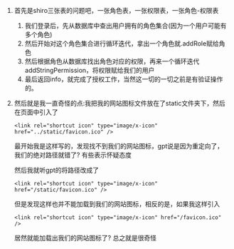 
1. 首先是shiro三张表的问题吧，一张角色表，一张权限表，一张角色-权限表

   1. 我们登录后，先从数据库中查出用户拥有的角色集合(因为一个用户可能有多个角色)
   2. 然后开始对这个角色集合进行循环迭代，拿出一个角色就.addRole赋给角色
   3. 然后根据角色从数据库找出角色对应的权限，再来一个循环迭代addStringPermission，将权限赋给我们的用户
   4. 最后返回info，就完成了授权工作，当然这一切的一切之前是有验证操作的。

2. 然后就是我一直奇怪的点:我把我的网站图标文件放在了static文件夹下，然后在页面中引入了

   ```
   <link rel="shortcut icon" type="image/x-icon" href="../static/favicon.ico" />
   ```

   最开始我是这样写的，发现找不到我们的网站图标，gpt说是因为重定向了，我们的绝对路径就错了? 有些表示怀疑态度

   然后我就听gpt的将路径改成了

   ```
   <link rel="shortcut icon" type="image/x-icon" href="/static/favicon.ico" />
   ```

   但是发现这样也并不能加载到我们的网站图标，相反的是，如果我这样引入

   ```
   <link rel="shortcut icon" type="image/x-icon" href="/favicon.ico" />
   ```


   居然就能加载出我们的网站图标了? 总之就是很奇怪

